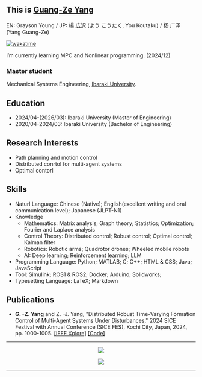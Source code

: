 ## This is [Guang-Ze Yang](https://youkoutaku.github.io/)
EN: Grayson Young / JP: 楊 広沢 (よう こうたく, You Koutaku) / 杨 广泽 (Yang Guang-Ze)

[![wakatime](https://wakatime.com/badge/user/09b9ec51-4790-4f52-a7f3-ae35dcbfc6dc.svg)](https://wakatime.com/@09b9ec51-4790-4f52-a7f3-ae35dcbfc6dc)

I’m currently learning MPC and Nonlinear programming. (2024/12)

### Master student 
Mechanical Systems Engineering, [Ibaraki University](https://www.ibaraki.ac.jp).

## Education
- 2024/04-(2026/03): Ibaraki University (Master of Engineering)	
- 2020/04-2024/03: Ibaraki University (Bachelor of Engineering)

## Research Interests
- Path planning and motion control
- Distributed conrtol for multi-agent systems
- Optimal contorl

## Skills
- Naturl Language: Chinese (Native); English(excellent writing and oral communication level); Japanese (JLPT-N1)
- Knowledge
  - Mathematics: Matrix analysis; Graph theory; Statistics; Optimization; Fourier and Laplace analysis
  - Control Theory: Distributed control; Robust control; Optimal control; Kalman filter
  - Robotics: Robotic arms; Quadrotor drones; Wheeled mobile robots
  - AI: Deep learning; Reinforcement learning; LLM
- Programming Language: Python; MATLAB; C; C++; HTML & CSS; Java; JavaScript
- Tool: Simulink; ROS1 & ROS2; Docker; Arduino; Solidworks; 
- Typesetting Language: LaTeX; Markdown

## Publications
- **G. -Z. Yang** and Z. -J. Yang, "Distributed Robust Time-Varying Formation Control of Multi-Agent Systems Under Disturbances," 2024 SICE Festival with Annual Conference (SICE FES), Kochi City, Japan, 2024, pp. 1000-1005. [[IEEE Xplore]](https://ieeexplore.ieee.org/document/10805135) [[Code]](https://github.com/youkoutaku/DR-TVFC)

---
<p align="center">
   <img src="https://github-readme-stats.vercel.app/api?username=youkoutaku&count_private=true&show_icons=1&theme=radical&&custom_title=Youkoutaku's_Github_Stats"/>
</p>

<p align="center">
   <a href="https://wakatime.com/@YouKoutaku">
     <img align="Harlok's WakaTime stats" src="https://github-readme-stats.vercel.app/api/wakatime?username=Youkoutaku&theme=radical&custom_title=Youkoutaku's_Coding_Stats&hide=other,Text"/> 
   </a>
</p>

---
